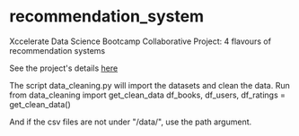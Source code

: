 # recommendation_system
Xccelerate Data Science Bootcamp Collaborative Project: 4 flavours of recommendation systems

See the project's details [here](project_details.md)

The script data_cleaning.py will import the datasets and clean the data.
Run 
from data_cleaning import get_clean_data
df_books, df_users, df_ratings = get_clean_data()

And if the csv files are not under "/data/", use the path argument.
